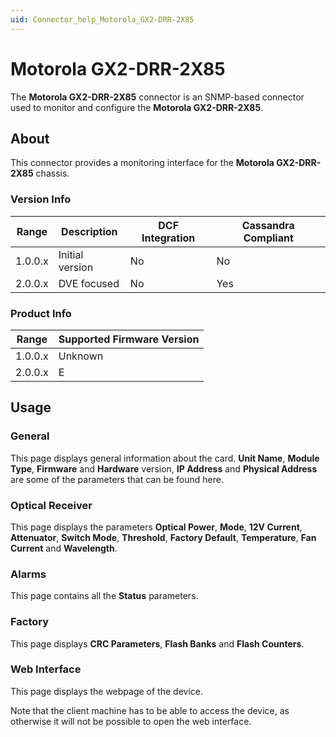 ```yaml
---
uid: Connector_help_Motorola_GX2-DRR-2X85
---
```


# Motorola GX2-DRR-2X85

The **Motorola GX2-DRR-2X85** connector is an SNMP-based connector used to monitor and configure the **Motorola GX2-DRR-2X85**.

## About

This connector provides a monitoring interface for the **Motorola GX2-DRR-2X85** chassis.

### Version Info

| Range   | Description     | DCF Integration | Cassandra Compliant |
|---------|-----------------|-----------------|---------------------|
| 1.0.0.x | Initial version | No              | No                  |
| 2.0.0.x | DVE focused     | No              | Yes                 |

### Product Info

| Range   | Supported Firmware Version |
|---------|----------------------------|
| 1.0.0.x | Unknown                    |
| 2.0.0.x | E                          |

## Usage

### General

This page displays general information about the card. **Unit Name**, **Module Type**, **Firmware** and **Hardware** version, **IP Address** and **Physical Address** are some of the parameters that can be found here.

### Optical Receiver

This page displays the parameters **Optical Power**, **Mode**, **12V Current**, **Attenuator**, **Switch Mode**, **Threshold**, **Factory Default**, **Temperature**, **Fan Current** and **Wavelength**.

### Alarms

This page contains all the **Status** parameters.

### Factory

This page displays **CRC Parameters**, **Flash Banks** and **Flash Counters**.

### Web Interface

This page displays the webpage of the device.

Note that the client machine has to be able to access the device, as otherwise it will not be possible to open the web interface.
